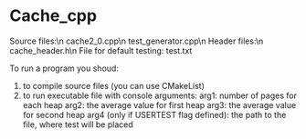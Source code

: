 # Cache_cpp

Source files:\n
  cache2_0.cpp\n
  test_generator.cpp\n
Header files:\n
  cache_header.h\n
File for default testing:
  test.txt

To run a program you shoud:
  1) to compile source files (you can use CMakeList)
  2) to run executable file with console arguments:
    arg1: number of pages for each heap
    arg2: the average value for first heap
    arg3: the average value for second heap
    arg4 (only if USERTEST flag defined): the path to the file,
                                          where test will be placed

